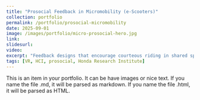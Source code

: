 ```yaml
---
title: "Prosocial Feedback in Micromobility (e-Scooters)"
collection: portfolio
permalink: /portfolio/prosocial-micromobility
date: 2025-09-01
image: /images/portfolio/micro-prosocial-hero.jpg
link:
slidesurl:
video:
excerpt: "Feedback designs that encourage courteous riding in shared spaces, studied in VR with objective and subjective measures."
tags: [VR, HCI, prosocial, Honda Research Institute]
---
```


This is an item in your portfolio. It can be have images or nice text. If you name the file .md, it will be parsed as markdown. If you name the file .html, it will be parsed as HTML. 

